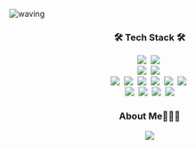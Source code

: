 ![waving](https://capsule-render.vercel.app/api?type=waving&height=200&text=GaGyeong&fontAlign=74&fontAlignY=40&color=gradient)


<h3 align="center">🛠 Tech Stack 🛠</h3>
<p align="center">
<img src="https://img.shields.io/badge/HTML-d00000?style=flat-square&logo=HTML5&logoColor=white"/>&nbsp
<img src="https://img.shields.io/badge/CSS-1a759f?style=flat-square&logo=CSS3&logoColor=white"/>&nbsp
<br />
<img src="https://img.shields.io/badge/Javascript-ffb13b?style=flat-square&logo=javascript&logoColor=white"/>&nbsp
<img src="https://img.shields.io/badge/TypeScript-3178C6?style=flat-square&logo=TypeScript&logoColor=white"/>&nbsp
<br />
<img src="https://img.shields.io/badge/React-61DAFB?style=flat-square&logo=React&logoColor=white"/>&nbsp
<img src="http://img.shields.io/badge/Next.js-000000?style=flat-square&logo=Next.js&logoColor=white"/>&nbsp
<img src="https://img.shields.io/badge/ReactNative-212529?style=flat-square&logo=React&logoColor=61DAFB"/>&nbsp
<img src="https://img.shields.io/badge/Redux-764ABC?style=flat-square&logo=Redux&logoColor=white"/>&nbsp
<img src="https://img.shields.io/badge/Recoil-3578E5?style=flat-square&logo=Recoil&logoColor=white"/>&nbsp
<img src="http://img.shields.io/badge/ReactQuery-FF4154?style=flat-square&logo=React-Query&logoColor=white"/>&nbsp
<br />
<img src="http://img.shields.io/badge/MUI-007FFF?style=flat-square&logo=MUI&logoColor=white"/>&nbsp
<img src="https://img.shields.io/badge/styled%2Dcomponents-DB7093?style=flat-square&logo=styled%2Dcomponents&logoColor=white"/>&nbsp
<img src="https://img.shields.io/badge/Tailwind CSS-06B6D4?style=flat-square&logo=Tailwind CSS&logoColor=white"/>&nbsp      
<img src="https://img.shields.io/badge/Emotion-DB7093?style=flat-square&logo=emotion&logoColor=white"/>
  
</p>

<h3 align="center"> About Me👩🏻‍🎓 </h3>

<p align="center">
<a href="https://gagyeong.tistory.com/"><img src="https://img.shields.io/badge/Tistory-000000?style=flat-square&logo=Tistory&logoColor=white"/></a>
</p>


<!--
**gagyeong17/gagyeong17** is a ✨ _special_ ✨ repository because its `README.md` (this file) appears on your GitHub profile.

Here are some ideas to get you started:

- 🔭 I’m currently working on ...
- 🌱 I’m currently learning ...
- 👯 I’m looking to collaborate on ...
- 🤔 I’m looking for help with ...
- 💬 Ask me about ...
- 📫 How to reach me: ...
- 😄 Pronouns: ...
- ⚡ Fun fact: ...
-->
